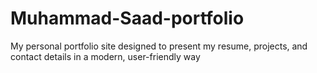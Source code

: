 # Muhammad-Saad-portfolio
My personal portfolio site designed to present my resume, projects, and contact details in a modern, user-friendly way
